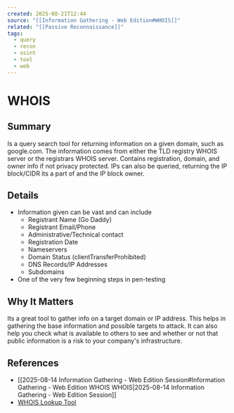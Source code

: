 ```yaml
---
created: 2025-08-21T12:44
source: "[[Information Gathering - Web Edition#WHOIS]]"
related: "[[Passive Reconnaissance]]"
tags:
  - query
  - recon
  - osint
  - tool
  - web
---
```

# WHOIS

## Summary
Is a query search tool for returning information on a given domain, such as google.com. The information comes from either the TLD registry WHOIS server or the registrars WHOIS server. Contains registration, domain, and owner info if not privacy protected. IPs can also be queried, returning the IP block/CIDR its a part of and the IP block owner.

## Details
- Information given can be vast and can include
	- Registrant Name (Go Daddy)
	- Registrant Email/Phone
	- Administrative/Technical contact
	- Registration Date
	- Nameservers
	- Domain Status (clientTransferProhibited)
	- DNS Records/IP Addresses
	- Subdomains
-  One of the very few beginning steps in pen-testing

## Why It Matters
Its a great tool to gather info on a target domain or IP address. This helps in gathering the base information and possible targets to attack. It can also help you check what is available to others to see and whether or not that public information is a risk to your company's infrastructure. 

## References
- [[2025-08-14 Information Gathering - Web Edition Session#Information Gathering - Web Edition WHOIS WHOIS|2025-08-14 Information Gathering - Web Edition Session]]
- [WHOIS Lookup Tool](https://whois.domaintools.com/)  